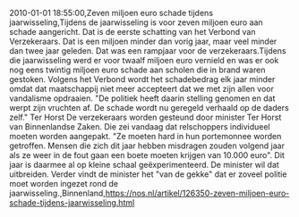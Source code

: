 2010-01-01 18:55:00,Zeven miljoen euro schade tijdens jaarwisseling,Tijdens de jaarwisseling is voor zeven miljoen euro aan schade aangericht. Dat is de eerste schatting van het Verbond van Verzekeraars. Dat is een miljoen minder dan vorig jaar, maar veel minder dan twee jaar geleden. Dat was een rampjaar voor de verzekeraars.Tijdens die jaarwisseling werd er voor twaalf miljoen euro vernield en was er ook nog eens twintig miljoen euro schade aan scholen die in brand waren gestoken. Volgens het Verbond wordt het schadebedrag elk jaar minder omdat dat maatschappij niet meer accepteert dat we met zijn allen voor vandalisme opdraaien. "De politiek heeft daarin stelling genomen en dat werpt zijn vruchten af. De schade wordt nu geregeld verhaald op de daders zelf." Ter Horst De verzekeraars worden gesteund door minister Ter Horst van Binnenlandse Zaken. Die zei vandaag dat relschoppers individueel moeten worden aangepakt. "Ze moeten hard in hun portemonnee worden getroffen. Mensen die zich dit jaar hebben misdragen zouden volgend jaar als ze weer in de fout gaan een boete moeten krijgen van 10.000 euro". Dit jaar is daarmee al op kleine schaal geëxperimenteerd. De minister wil dat uitbreiden. Verder vindt de minister het "van de gekke" dat er zoveel politie moet worden ingezet rond de jaarwisseling.,Binnenland,https://nos.nl/artikel/126350-zeven-miljoen-euro-schade-tijdens-jaarwisseling.html